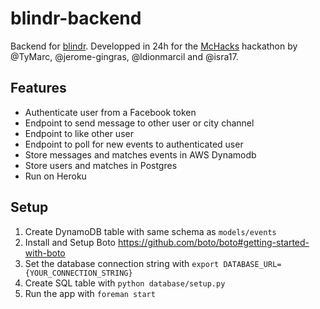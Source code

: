 # blindr-backend
Backend for [blindr](https://github.com/ldionmarcil/blindr).
Developped in 24h for the [McHacks](http://mchacks.io/) hackathon by @TyMarc, @jerome-gingras, @ldionmarcil and @isra17.

## Features

 * Authenticate user from a Facebook token
 * Endpoint to send message to other user or city channel
 * Endpoint to like other user
 * Endpoint to poll for new events to authenticated user
 * Store messages and matches events in AWS Dynamodb
 * Store users and matches in Postgres
 * Run on Heroku

## Setup

1. Create DynamoDB table with same schema as `models/events`
2. Install and Setup Boto https://github.com/boto/boto#getting-started-with-boto
3. Set the database connection string with `export DATABASE_URL={YOUR_CONNECTION_STRING}`
4. Create SQL table with `python database/setup.py`
5. Run the app with `foreman start`
